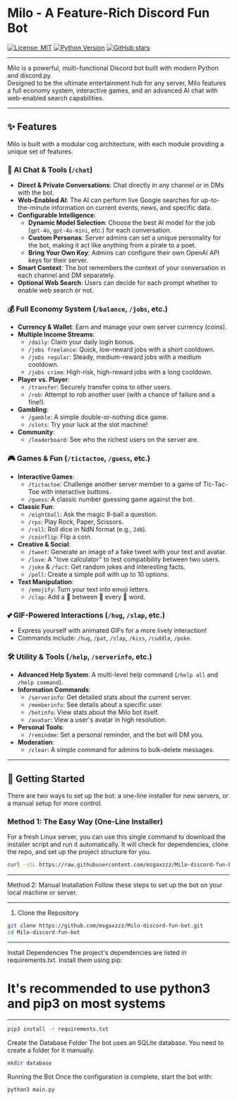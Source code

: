 # Milo - A Feature-Rich Discord Fun Bot

[![License: MIT](https://img.shields.io/badge/License-MIT-green.svg)](https://opensource.org/licenses/MIT)
[![Python Version](https://img.shields.io/badge/Python-3.7%2B-blue.svg)](https://www.python.org/downloads/release/python-3110/)
[![GitHub stars](https://img.shields.io/github/stars/msgaxzzz/Milo-discord-fun-bot.svg?style=social&label=Star)](https://github.com/msgaxzzz/Milo-discord-fun-bot/stargazers)

---

Milo is a powerful, multi-functional Discord bot built with modern Python and discord.py.  
Designed to be the ultimate entertainment hub for any server, Milo features a full economy system, interactive games, and an advanced AI chat with web-enabled search capabilities.

---
## ✨ Features

Milo is built with a modular cog architecture, with each module providing a unique set of features.

### 🤖 AI Chat & Tools (`/chat`)
- **Direct & Private Conversations**: Chat directly in any channel or in DMs with the bot.
- **Web-Enabled AI**: The AI can perform live Google searches for up-to-the-minute information on current events, news, and specific data.
- **Configurable Intelligence**:
  - **Dynamic Model Selection**: Choose the best AI model for the job (`gpt-4o`, `gpt-4o-mini`, etc.) for each conversation.
  - **Custom Personas**: Server admins can set a unique personality for the bot, making it act like anything from a pirate to a poet.
  - **Bring Your Own Key**: Admins can configure their own OpenAI API keys for their server.
- **Smart Context**: The bot remembers the context of your conversation in each channel and DM separately.
- **Optional Web Search**: Users can decide for each prompt whether to enable web search or not.

### 💰 Full Economy System (`/balance`, `/jobs`, etc.)
- **Currency & Wallet**: Earn and manage your own server currency (coins).
- **Multiple Income Streams**:
  - `/daily`: Claim your daily login bonus.
  - `/jobs freelance`: Quick, low-reward jobs with a short cooldown.
  - `/jobs regular`: Steady, medium-reward jobs with a medium cooldown.
  - `/jobs crime`: High-risk, high-reward jobs with a long cooldown.
- **Player vs. Player**:
  - `/transfer`: Securely transfer coins to other users.
  - `/rob`: Attempt to rob another user (with a chance of failure and a fine!).
- **Gambling**:
  - `/gamble`: A simple double-or-nothing dice game.
  - `/slots`: Try your luck at the slot machine!
- **Community**:
  - `/leaderboard`: See who the richest users on the server are.

### 🎮 Games & Fun (`/tictactoe`, `/guess`, etc.)
- **Interactive Games**:
  - `/tictactoe`: Challenge another server member to a game of Tic-Tac-Toe with interactive buttons.
  - `/guess`: A classic number guessing game against the bot.
- **Classic Fun**:
  - `/eightball`: Ask the magic 8-ball a question.
  - `/rps`: Play Rock, Paper, Scissors.
  - `/roll`: Roll dice in NdN format (e.g., `2d6`).
  - `/coinflip`: Flip a coin.
- **Creative & Social**:
  - `/tweet`: Generate an image of a fake tweet with your text and avatar.
  - `/love`: A "love calculator" to test compatibility between two users.
  - `/joke` & `/fact`: Get random jokes and interesting facts.
  - `/poll`: Create a simple poll with up to 10 options.
- **Text Manipulation**:
  - `/emojify`: Turn your text into emoji letters.
  - `/clap`: Add a 👏 between 👏 every 👏 word.

### 💕 GIF-Powered Interactions (`/hug`, `/slap`, etc.)
- Express yourself with animated GIFs for a more lively interaction!
- Commands include: `/hug`, `/pat`, `/slap`, `/kiss`, `/cuddle`, `/poke`.

### 🛠️ Utility & Tools (`/help`, `/serverinfo`, etc.)
- **Advanced Help System**: A multi-level help command (`/help all` and `/help command`).
- **Information Commands**:
  - `/serverinfo`: Get detailed stats about the current server.
  - `/memberinfo`: See details about a specific user.
  - `/botinfo`: View stats about the Milo bot itself.
  - `/avatar`: View a user's avatar in high resolution.
- **Personal Tools**:
  - `/remindme`: Set a personal reminder, and the bot will DM you.
- **Moderation**:
  - `/clear`: A simple command for admins to bulk-delete messages.

---

## 🚀 Getting Started

There are two ways to set up the bot: a one-line installer for new servers, or a manual setup for more control.

### Method 1: The Easy Way (One-Line Installer)
For a fresh Linux server, you can use this single command to download the installer script and run it automatically. It will check for dependencies, clone the repo, and set up the project structure for you.

```bash
curl -sSL https://raw.githubusercontent.com/msgaxzzz/Milo-discord-fun-bot/main/install.sh | bash
```
---

Method 2: Manual Installation
Follow these steps to set up the bot on your local machine or server.

---

1. Clone the Repository
```bash
git clone https://github.com/msgaxzzz/Milo-discord-fun-bot.git
cd Milo-discord-fun-bot
```
---

Install Dependencies
The project's dependencies are listed in requirements.txt. Install them using pip:
# It's recommended to use python3 and pip3 on most systems

---

```bash
pip3 install -r requirements.txt
```

Create the Database Folder
The bot uses an SQLite database. You need to create a folder for it manually.
```bash
mkdir database
```

Running the Bot
Once the configuration is complete, start the bot with:
```bash
python3 main.py
```
